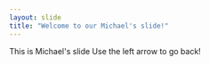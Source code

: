 ```yaml
---
layout: slide
title: "Welcome to our Michael's slide!"
---
```

This is Michael's slide
Use the left arrow to go back!
